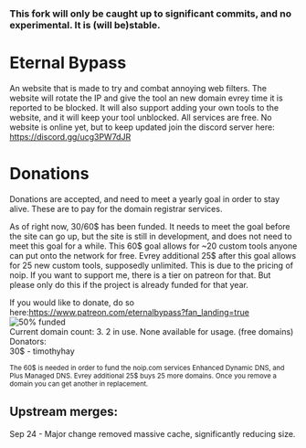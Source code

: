 ### This fork will only be caught up to significant commits, and no experimental. It is (will be)stable.
# Eternal Bypass
An website that is made to try and combat annoying web filters. The website will rotate the IP and give the tool an new domain evrey time it is reported to be blocked. It will also support adding your own tools to the website, and it will keep your tool unblocked. All services are free. No website is online yet, but to keep updated join the discord server here: https://discord.gg/ucg3PW7dJR

# Donations
Donations are accepted, and need to meet a yearly goal in order to stay alive. These are to pay for the domain registrar services.

As of right now, 30/60$ has been funded. It needs to meet the goal before the site can go up, but the site is still in development, and does not need to meet this goal for a while. This 60$ goal allows for ~20 custom tools anyone can put onto the network for free. Evrey additional 25$ after this goal allows for 25 new custom tools, supposedly unlimited. This is due to the pricing of noip. If you want to support me, there is a tier on patreon for that. But please only do this if the project is already funded for that year.

If you would like to donate, do so here:https://www.patreon.com/eternalbypass?fan_landing=true \
![50%](https://progress-bar.dev/50) funded \
Current domain count: 3. 2 in use. None available for usage. (free domains) \
Donators: \
30$ - timothyhay 


<sub>The 60$ is needed in order to fund the noip.com services Enhanced Dynamic DNS, and Plus Managed DNS. Evrey additional 25$ buys 25 more domains. Once you remove a domain you can get another in replacement.
## Upstream merges:
 Sep 24 - Major change removed massive cache, significantly reducing size.
